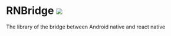 
# RNBridge [![](https://jitpack.io/v/ecarx-dev/GLAutoUpdateSDK.svg)](https://jitpack.io/#zorozhao/RNBridge/v0.01)
The library of the bridge between Android native and react native
